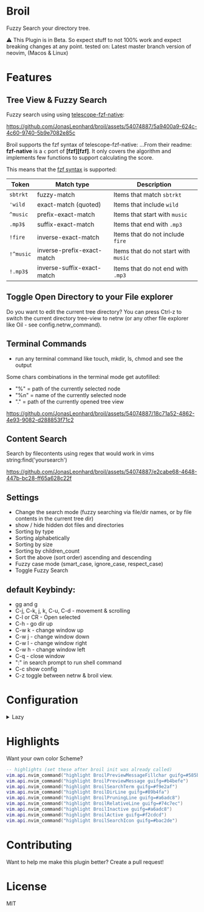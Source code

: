 # Broil
Fuzzy Search your directory tree.

⚠️ This Plugin is in Beta. So expect stuff to not 100% work and expect breaking changes at any point.
tested on: Latest master branch version of neovim, (Macos & Linux)

# Features

## Tree View & Fuzzy Search
Fuzzy search using using <a href="https://github.com/nvim-telescope/telescope-fzf-native.nvim?tab=readme-ov-file#telescope-fzf-nativenvim">telescope-fzf-native</a>:

https://github.com/JonasLeonhard/broil/assets/54074887/5a9400a9-624c-4c60-9740-5b9e7082e85c

Broil supports the fzf syntax of telescope-fzf-native:
...From their readme: **fzf-native** is a `c` port of **[fzf][fzf]**. It only covers the algorithm and
implements few functions to support calculating the score.

This means that the [fzf syntax](https://github.com/junegunn/fzf#search-syntax)
is supported:

| Token     | Match type                 | Description                          |
| --------- | -------------------------- | ------------------------------------ |
| `sbtrkt`  | fuzzy-match                | Items that match `sbtrkt`            |
| `'wild`   | exact-match (quoted)       | Items that include `wild`            |
| `^music`  | prefix-exact-match         | Items that start with `music`        |
| `.mp3$`   | suffix-exact-match         | Items that end with `.mp3`           |
| `!fire`   | inverse-exact-match        | Items that do not include `fire`     |
| `!^music` | inverse-prefix-exact-match | Items that do not start with `music` |
| `!.mp3$`  | inverse-suffix-exact-match | Items that do not end with `.mp3`    |

## Toggle Open Directory to your File explorer

Do you want to edit the current tree directory? You can press Ctrl-z to switch the current directory tree-view to netrw (or any other file explorer like Oil - see config.netrw_command).

## Terminal Commands

- run any terminal command like touch, mkdir, ls, chmod and see the output

Some chars combinations in the terminal mode get autofilled:
- "%<space>" = path of the currently selected node
- "%n<space>" = name of the currently selected node
- ".<space>" = path of the currently opened tree view

https://github.com/JonasLeonhard/broil/assets/54074887/18c71a52-4862-4e93-9082-d288853f71c2

## Content Search

Search by filecontents using regex that would work in vims string:find('yoursearch')

https://github.com/JonasLeonhard/broil/assets/54074887/e2cabe68-4648-447b-bc28-ff65a628c22f

## Settings
- Change the search mode (fuzzy searching via file/dir names, or by file contents in the current tree dir)
- show / hide hidden dot files and directories
- Sorting by type
- Sorting alphabetically
- Sorting by size
- Sorting by children_count
- Sort the above (sort order) ascending and descending
- Fuzzy case mode (smart_case, ignore_case, respect_case)
- Toggle Fuzzy Search

## default Keybindy:
- gg and g
- C-j, C-k, j, k, C-u, C-d - movement & scrolling
- C-l or CR - Open selected
- C-h - go dir up
- C-w k - change window up
- C-w j - change window down
- C-w l - change window right
- C-w h - change window left
- C-q - close window
- ":" in search prompt to run shell command
- C-c show config
- C-z toggle between netrw & broil view.

# Configuration

<details>
  <summary>Lazy</summary>

```lua
return {
  'JonasLeonhard/broil',
  dependencies = {
    "nvim-lua/plenary.nvim",
    "nvim-tree/nvim-web-devicons",
    {
      'nvim-telescope/telescope-fzf-native.nvim',
      cond = function()
        return vim.fn.executable 'make' == 1
      end,
      build =
      'make'
    }
  },
  opts = {
    -- ... you can find more opts in ":h broil" or lua/broil/config.lua
    -- netrw_command = "Oil " -- this switches the current tree-view to netrw
    -- if you are using Oil: add this <Ctrl-z> keybind to the oil configuration to switch back to broils tree-view:
    -- -- in oil.nvim keymaps
    -- ["<C-z>"] = {
    --   desc = "Toggle Broil",
    --   callback = function()
    --     local oil = require("oil");
    --     local broil = require("broil")
    --     local current_dir = oil.get_current_dir()
    --     oil.close()
    --     broil.open(current_dir)
    --   end
    -- }
  },
  keys = {
    {
      '<leader>o',
      "<cmd>lua require('broil').open()<cr>", -- opens current %:h or cwd by default
      desc = 'Broil open',
    },
    {
      '<leader>O',
      "<cmd>lua require('broil').open(vim.fn.getcwd())<cr>",
      desc = 'Broil open cwd',
    },
  }
}
```
</details>

# Highlights

Want your own color Scheme?
```lua
-- highlights (set these after broil init was already called)
vim.api.nvim_command("highlight BroilPreviewMessageFillchar guifg=#585b70")
vim.api.nvim_command("highlight BroilPreviewMessage guifg=#b4befe")
vim.api.nvim_command("highlight BroilSearchTerm guifg=#f9e2af")
vim.api.nvim_command("highlight BroilDirLine guifg=#89b4fa")
vim.api.nvim_command("highlight BroilPruningLine guifg=#a6adc8")
vim.api.nvim_command("highlight BroilRelativeLine guifg=#74c7ec")
vim.api.nvim_command("highlight BroilInactive guifg=#a6adc8")
vim.api.nvim_command("highlight BroilActive guifg=#f2cdcd")
vim.api.nvim_command("highlight BroilSearchIcon guifg=#bac2de")
```

# Contributing
Want to help me make this plugin better? Create a pull request!

# License
MIT

